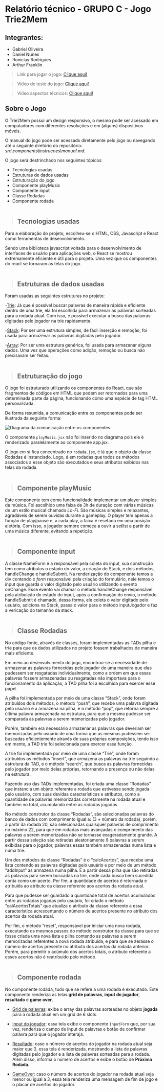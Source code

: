 # Relatório técnico - GRUPO C - Jogo Trie2Mem
## Integrantes:
- Gabriel Oliveira
- Daniel Nunes
- Roniclay Rodrigues
- Arthur Franklin

> Link para jogar o jogo: [Clique aqui!](https://trie2mem.netlify.app/)

> Vídeo de teste do jogo: [Clique aqui!](https://youtu.be/De1CXug5m3k)

> Vídeo aspectos técnicos: [Clique aqui!](https://youtu.be/FXrVhwf9vBI)

## Sobre o Jogo
O Trie2Mem possui um design responsivo, o mesmo pode ser acessado em computadores com diferentes resoluções e em (alguns) dispositivos móveis.

O manual do jogo pode ser acessado diretamente pelo jogo ou navegando até o seguinte diretório do repositório:
*src\components\instrucoes\manual.md*.

O jogo será destrinchado nos seguintes tópicos:
- Tecnologias usadas
- Estruturas de dados usadas
- Estruturação do jogo
- Componente playMusic
- Componente input
- Classe Rodadas
- Componente rodada
<br></br>

>## Tecnologias usadas
Para a elaboração do projeto, escolheu-se o HTML, CSS, Javascript e React como ferramentas de desenvolvimento.

Sendo uma biblioteca javascript voltada para o desenvolvimento de interfaces de usuário para aplicações web, o React se mostrou extremamente eficiente e útil para o projeto. Uma vez que os componentes do react se tornaram as telas do jogo.
<br></br>

>## Estruturas de dados usadas
Foram usadas as seguintes estruturas no projeto:

-<u>Trie</u>:
    Já que é possível buscar palavras de maneira rápida e eficiente dentro de uma trie, ela foi escolhida para armazenar as palavras sorteadas para a rodada atual. Com isso, é possível executar a busca das palavras digitadas pelo jogador na trie rapidamente.

-<u>Stack</u>:
    Por ser uma estrutura simples, de fácil inserção e remoção, foi usada para armazenar as palavras digitadas pelo jogador.

-<u>Array</u>:
    Por ser uma estrutura genérica, foi usada para armazenar alguns dados. Uma vez que operações como adição, remoção ou busca não precisavam ser feitas.
<br></br>

>## Estruturação do jogo
O jogo foi estruturado utilizando os componentes do React, que são fragmentos de códigos em HTML que podem ser retornados para uma determinada parte da página, funcionando como uma espécie de tag HTML personalizada.

De forma resumida, a comunicação entre os componentes pode ser ilustrada da seguinte forma:

![Diagrama da comunicação entre os componentes](./src/assets/diagramaComponentes.png)

O componente `playMusic.jsx` não foi inserido no diagrama pois ele é renderizado paralelamente ao componente app.jsx.

O jogo em si fica concentrado no `rodada.jsx`, é lá que o objeto da classe Rodadas é instanciado. Logo, é em rodadas que todos os métodos associados a esse objeto são executados e seus atributos exibidos nas telas da rodada.
<br></br>

>## Componente playMusic
Este componente tem como funcionalidade implementar um player simples de música. Foi escolhido uma faixa de 3h de duração com várias músicas de um estilo musical chamado *Lo-Fi*. São músicas simples e relaxantes, agradáveis de serem ouvidas durante a gameplay.
O player tem apenas a função de play/pause e, a cada play, a faixa é resetada em uma posição aletória. Com isso, o jogador sempre começa a ouvir a setlist a partir de uma música diferente, evitando a repetição.
<br></br>

>## Componente input
A classe NameForm é a responsável pela coleta do input, sua construção tem como atributos o estado do valor, 
a criação do Stack, e dois métodos, handleChange e handleSubmit. Na renderização do componente temos a div contendo 
o *form* responsável pela criação do formulário, nele temos o input que guarda o valor digitado pelo usuário utilizando o evento
onChange. Esse evento vai chamar o método handleChange responsável pela atribuição do estado do input, após a confirmação 
do envio, o método handleSubmit é chamado, dessa forma, ele coleta o valor digitado pelo usuário, adiciona na Stack, passa o valor 
para o método inputJogador e faz a vericação do tamanho da stack.
<br></br>

>## Classe Rodadas
No código fonte, através de classes, foram implementadas as TADs pilha e trie para que os dados utilizados no projeto fossem trabalhados de maneira mais eficiente. 

Em meio ao desenvolvimento do jogo, encontrou-se a necessidade de armazenar as palavras fornecidas pelo jogador de uma maneira que elas pudessem ser resgatadas individualmente, como a ordem em que essas palavras fossem armazenadas ou resgatadas não importava para o funcionamento da aplicação, a TAD pilha foi a escolhida para exercer esse papel. 

A pilha foi implementada por meio de uma classe “Stack”, onde foram atribuídos dois métodos, o método “push”, que recebe uma palavra digitada pelo usuário e a armazena na pilha, e o método “pop”, que retorna sempre a última palavra armazenada na estrutura, para que a mesma pudesse ser comparada as palavras a serem memorizadas pelo jogador.

Porém, também era necessário armazenar as palavras que deveriam ser memorizadas pelo usuário de uma forma que as mesmas pudessem ser buscadas eficientemente através de suas próprias composições, tendo isso em mente, a TAD trie foi selecionada para exercer essa função.

A trie foi implementada por meio de uma classe “Trie”, onde foram atribuídos os métodos “insert”, que armazena as palavras na trie seguindo a estrutura da TAD, e o método “search”, que busca as palavras fornecidas pelo jogador por meio delas próprias, retornando a presença ou não delas na estrutura.

Fazendo uso das TADs implementadas, foi criada uma classe “Rodadas” que instancia um objeto referente a rodada que estivesse sendo jogada pelo usuário, com suas devidas características e atributos, como a quantidade de palavras memorizadas corretamente na rodada atual e também no total, acumulando entre as rodadas jogadas.

No método construtor da classe “Rodadas”, são selecionadas palavras do banco de dados com comprimento igual a: (3 + número da rodada), porém, a partir da rodada 20, são selecionadas quaisquer palavras de comprimento no máximo 22, para que em rodadas mais avançadas o comprimento das palavras a serem memorizadas não se tornasse exageradamente grande. A partir dessa seleção são retiradas aleatoriamente 6 palavras a serem exibidas para o jogador, palavras essas  também armazenadas numa lista e numa trie.

Um dos métodos da classe “Rodadas” é o “calcAcertos”, que recebe uma lista contendo as palavras digitadas pelo usuário e por meio de um método “addInput” as armazena numa pilha. É a partir dessa pilha que são retiradas as palavras para serem buscadas na trie, onde cada busca bem sucedida conta como um acerto. Por fim, a quantidade de acertos é retornada e atribuída ao atributo da classe referente aos acertos da rodada atual.

Para que pudesse ser guardado a quantidade total de acertos acumulados entre as rodadas jogadas pelo usuário, foi criado o método “calAcertosTotais” que atualiza o atributo da classe referente a essa característica acrescentando o número de acertos presente no atributo dos acertos da rodada atual.

Por fim, o método “reset”, responsável por iniciar uma nova rodada, executando os mesmos passos do método construtor da classe para que se fosse criada uma nova lista e pilha contendo as palavras a serem memorizadas referentes a nova rodada atribuída, e para que se zerasse o número de acertos presente no atributo dos acertos da rodada anterior. Porém, para permitir o acúmulo dos acertos totais, o atributo referente a esses acertos não é reatribuído pelo método.
<br></br>


>## Componente rodada
No componente rodada, tudo que se refere a uma rodada é executado.
Este componente renderiza as telas **grid de palavras**, **input do jogador**, **resultado** e **game over**.

-  <u>Grid de palavras</u>:
    exibe o array das palavras sorteadas no objeto **jogada** para a rodada atual em um grid de 6 slots.

-  <u>Input do jogador</u>:
    essa tela exibe o componente `InputForm` que, por sua vez, renderiza o campo de input de palavras e botão de confirmar palavra para que o jogador interaja.


- <u>Resultado</u>:
    caso o número de acertos do jogador na rodada atual seja maior que 3, essa tela é renderizada, mostrando a lista de palavras digitadas pelo jogador e a lista de palavras sorteadas para a rodada. Além disso, informa o número de acertos e exibe o botão de **Próxima Rodada**.

-  <u>GameOver</u>:
    caso o número de acertos do jogador na rodada atual seja menor ou igual a 3, essa tela renderiza uma mensagem de fim de jogo e o placar de acertos do jogador.